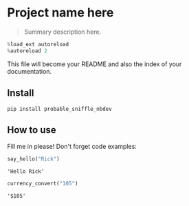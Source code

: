 # Project name here
> Summary description here.


```python
%load_ext autoreload
%autoreload 2
```

This file will become your README and also the index of your documentation.

## Install

`pip install probable_sniffle_nbdev`

## How to use

Fill me in please! Don't forget code examples:

```python
say_hello("Rick")
```




    'Hello Rick'



```python
currency_convert("105")
```




    '$105'


